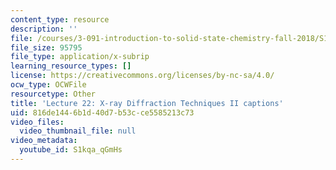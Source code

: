 ```yaml
---
content_type: resource
description: ''
file: /courses/3-091-introduction-to-solid-state-chemistry-fall-2018/S1kqa_qGmHs_captions.webvtt
file_size: 95795
file_type: application/x-subrip
learning_resource_types: []
license: https://creativecommons.org/licenses/by-nc-sa/4.0/
ocw_type: OCWFile
resourcetype: Other
title: 'Lecture 22: X-ray Diffraction Techniques II captions'
uid: 816de144-6b1d-40d7-b53c-ce5585213c73
video_files:
  video_thumbnail_file: null
video_metadata:
  youtube_id: S1kqa_qGmHs
---
```

